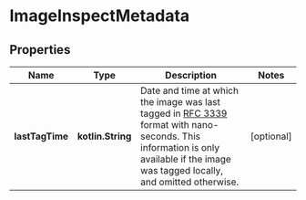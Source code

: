 
# ImageInspectMetadata

## Properties
Name | Type | Description | Notes
------------ | ------------- | ------------- | -------------
**lastTagTime** | **kotlin.String** | Date and time at which the image was last tagged in [RFC 3339](https://www.ietf.org/rfc/rfc3339.txt) format with nano-seconds.  This information is only available if the image was tagged locally, and omitted otherwise.  |  [optional]




